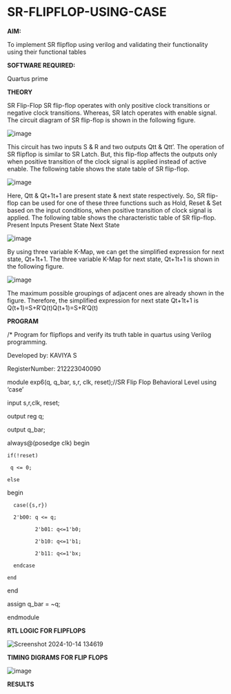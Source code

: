 # SR-FLIPFLOP-USING-CASE

**AIM:**

To implement  SR flipflop using verilog and validating their functionality using their functional tables

**SOFTWARE REQUIRED:**

Quartus prime

**THEORY**

SR Flip-Flop SR flip-flop operates with only positive clock transitions or negative clock transitions. Whereas, SR latch operates with enable signal. The circuit diagram of SR flip-flop is shown in the following figure.

![image](https://github.com/naavaneetha/SR-FLIPFLOP-USING-CASE/assets/154305477/0f710028-ad52-4d3e-9276-8714cf023a25)

 
This circuit has two inputs S & R and two outputs Qtt & Qtt’. The operation of SR flipflop is similar to SR Latch. But, this flip-flop affects the outputs only when positive transition of the clock signal is applied instead of active enable. The following table shows the state table of SR flip-flop.

![image](https://github.com/naavaneetha/SR-FLIPFLOP-USING-CASE/assets/154305477/dabfc4f4-87e3-4cbc-9472-f89ee1b5ed30)

 
Here, Qtt & Qt+1t+1 are present state & next state respectively. So, SR flip-flop can be used for one of these three functions such as Hold, Reset & Set based on the input conditions, when positive transition of clock signal is applied. The following table shows the characteristic table of SR flip-flop. Present Inputs Present State Next State

![image](https://github.com/naavaneetha/SR-FLIPFLOP-USING-CASE/assets/154305477/dd90d16c-aec5-4290-a586-e2346b1e9eb5)

 
By using three variable K-Map, we can get the simplified expression for next state, Qt+1t+1. The three variable K-Map for next state, Qt+1t+1 is shown in the following figure.

![image](https://github.com/naavaneetha/SR-FLIPFLOP-USING-CASE/assets/154305477/473efad6-d70b-4ca7-aeb7-898bbfca319f)

 
The maximum possible groupings of adjacent ones are already shown in the figure. Therefore, the simplified expression for next state Qt+1t+1 is Q(t+1)=S+R′Q(t)Q(t+1)=S+R′Q(t)

**PROGRAM**

/* Program for flipflops and verify its truth table in quartus using Verilog programming.

Developed by: KAVIYA S

RegisterNumber: 212223040090

module exp6(q, q_bar, s,r, clk, reset);//SR Flip Flop Behavioral Level using ‘case’ 
  
  input s,r,clk, reset;
  
  output reg q;
  
  output q_bar;
 
  always@(posedge clk) begin 
    
    if(!reset)       
	   
     q <= 0;
  
    else 
  
  begin
     
      case({s,r})       
	     
      2'b00: q <= q;     
            
             2'b01: q<=1'b0;
             
             2'b10: q<=1'b1;                
             
             2'b11: q<=1'bx;            
      
      endcase
    
    end
  
  end
  
  assign q_bar = ~q;

endmodule

**RTL LOGIC FOR FLIPFLOPS**

![Screenshot 2024-10-14 134619](https://github.com/user-attachments/assets/921261d9-ba55-455e-8d8d-f195f9fafbe3)


**TIMING DIGRAMS FOR FLIP FLOPS**

![image](https://github.com/user-attachments/assets/063aa6e0-0a68-4934-9c88-f3b8ba9cbec9)

**RESULTS**
